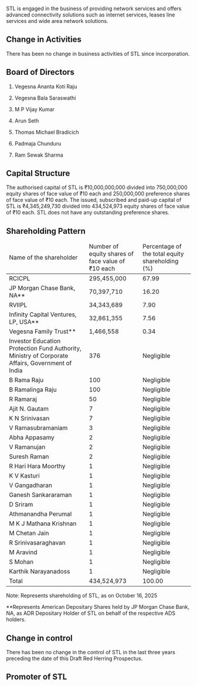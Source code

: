 STL is engaged in the business of providing network services and offers advanced connectivity solutions such as internet services, leases line services and wide area network solutions.

## Change in Activities

There has been no change in business activities of STL since incorporation.

## Board of Directors

1. Vegesna Ananta Koti Raju

2. Vegesna Bala Saraswathi

3. M P Vijay Kumar

4. Arun Seth

5. Thomas Michael Bradicich

6. Padmaja Chunduru

7. Ram Sewak Sharma

## Capital Structure

The authorised capital of STL is ₹10,000,000,000 divided into 750,000,000 equity shares of face value of ₹10 each and 250,000,000 preference shares of face value of ₹10 each. The issued, subscribed and paid-up capital of STL is ₹4,345,249,730 divided into 434,524,973 equity shares of face value of ₹10 each. STL does not have any outstanding preference shares.

## Shareholding Pattern

<table><thead><tr><td>Name of the shareholder</td><td>Number of equity shares of face value of ₹10 each</td><td>Percentage of the total equity shareholding (%)</td></tr></thead><tbody><tr><td>RCICPL</td><td>295,455,000</td><td>67.99</td></tr><tr><td>JP Morgan Chase Bank, NA**</td><td>70,397,710</td><td>16.20</td></tr><tr><td>RVIIPL</td><td>34,343,689</td><td>7.90</td></tr><tr><td>Infinity Capital Ventures, LP, USA**</td><td>32,861,355</td><td>7.56</td></tr><tr><td>Vegesna Family Trust**</td><td>1,466,558</td><td>0.34</td></tr><tr><td>Investor Education Protection Fund Authority, Ministry of Corporate Affairs, Government of India</td><td>376</td><td>Negligible</td></tr><tr><td>B Rama Raju</td><td>100</td><td>Negligible</td></tr><tr><td>B Ramalinga Raju</td><td>100</td><td>Negligible</td></tr><tr><td>R Ramaraj</td><td>50</td><td>Negligible</td></tr><tr><td>Ajit N. Gautam</td><td>7</td><td>Negligible</td></tr><tr><td>K N Srinivasan</td><td>7</td><td>Negligible</td></tr><tr><td>V Ramasubramaniam</td><td>3</td><td>Negligible</td></tr><tr><td>Abha Appasamy</td><td>2</td><td>Negligible</td></tr><tr><td>V Ramanujan</td><td>2</td><td>Negligible</td></tr><tr><td>Suresh Raman</td><td>2</td><td>Negligible</td></tr><tr><td>R Hari Hara Moorthy</td><td>1</td><td>Negligible</td></tr><tr><td>K V Kasturi</td><td>1</td><td>Negligible</td></tr><tr><td>V Gangadharan</td><td>1</td><td>Negligible</td></tr><tr><td>Ganesh Sankararaman</td><td>1</td><td>Negligible</td></tr><tr><td>D Sriram</td><td>1</td><td>Negligible</td></tr><tr><td>Athmanandha Perumal</td><td>1</td><td>Negligible</td></tr><tr><td>M K J Mathana Krishnan</td><td>1</td><td>Negligible</td></tr><tr><td>M Chetan Jain</td><td>1</td><td>Negligible</td></tr><tr><td>R Srinivasaraghavan</td><td>1</td><td>Negligible</td></tr><tr><td>M Aravind</td><td>1</td><td>Negligible</td></tr><tr><td>S Mohan</td><td>1</td><td>Negligible</td></tr><tr><td>Karthik Narayanadoss</td><td>1</td><td>Negligible</td></tr><tr><td>Total</td><td>434,524,973</td><td>100.00</td></tr></tbody></table>

Note: Represents shareholding of STL, as on October 16, 2025

**Represents American Depositary Shares held by JP Morgan Chase Bank, NA, as ADR Depositary Holder of STL on behalf of the respective ADS holders.

## Change in control

There has been no change in the control of STL in the last three years preceding the date of this Draft Red Herring Prospectus.

## Promoter of STL
